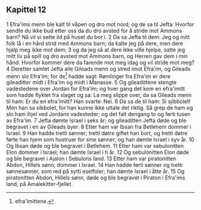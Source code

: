 ## Kapittel 12

1 Efra'ims menn ble kalt til våpen og dro mot nord; og de sa til Jefta: Hvorfor sendte du ikke bud etter oss da du dro avsted for å stride mot Ammons barn? Nå vil vi sette ild på huset du bor i.
2 Da sa Jefta til dem: Jeg og mitt folk lå i en hård strid med Ammons barn; da kalte jeg på dere, men dere hjalp meg ikke mot dem;
3 og da jeg så at dere ikke ville hjelpe, satte jeg mitt liv på spill og dro avsted mot Ammons barn, og Herren gav dem i min hånd. Hvorfor kommer dere da farende mot meg idag og vil stride mot meg?
4 Deretter samlet Jefta alle Gileads menn og stred imot Efra'im, og Gileads menn slo Efra'im; for de[^1] hadde sagt: Rømlinger fra Efra'im er dere gileaditter midt i Efra'im og midt i Manasse.
5 Og gileadittene stengte vadestedene over Jordan for Efra'im; og hver gang det kom en efra'imitt som hadde flyktet fra slaget og sa: La meg slippe over, da sa Gileads menn til ham: Er du en efra'imitt? Han svarte: Nei.
6 Da sa de til ham: Si sjibbolet! Men han sa sibbolet, for han kunne ikke uttale det riktig. Så grep de ham og slo ham ihjel ved Jordans vadesteder; og det falt dengang to og førti tusen av Efra'im.
7 Jefta dømte Israel i seks år; og gileaditten Jefta døde og ble begravet i en av Gileads byer.
8 Etter ham var Ibsan fra Betlehem dommer i Israel.
9 Han hadde tretti sønner; tretti døtre giftet han bort, og tretti døtre førte han hjem som hustruer for sine sønner; og han dømte Israel i syv år.
10 Og Ibsan døde og ble begravet i Betlehem.
11 Etter ham var sebulonitten Elon dommer i Israel; han dømte Israel i ti år.
12 Og sebulonitten Elon døde og ble begravet i Ajalon i Sebulons land.
13 Etter ham var piratonitten Abdon, Hillels sønn, dommer i Israel.
14 Han hadde førti sønner og tretti sønnesønner, som red på sytti eselfoler; han dømte Israel i åtte år.
15 Og piratonitten Abdon, Hillels sønn, døde og ble begravet i Piraton i Efra'ims land, på Amalekitter-fjellet.

[^1]:  efra'imittene.
